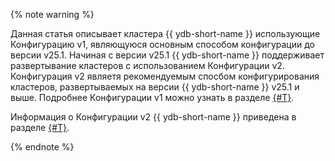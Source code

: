{% note warning %}

Данная статья описывает кластера {{ ydb-short-name }} использующие Конфигурацию v1, являющуюся основным способом конфигурации до версии v25.1. Начиная с версии v25.1 {{ ydb-short-name }} поддерживает развертывание кластеров с использованием Конфигурации v2. Конфигурация v2 являетя рекомендуемым спосбом конфигурирования кластеров, развертываемых на версии {{ ydb-short-name }} v25.1 и выше. Подробнее Конфигурации v1 можно узнать в разделе [{#T}](../index.md).

Информация о Конфигурации v2 {{ ydb-short-name }} приведена в разделе [{#T}](../../configuration-v2/index.md).

{% endnote %}
